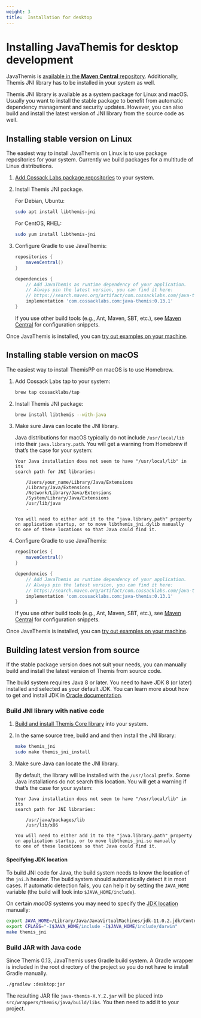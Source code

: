 ```yaml
---
weight: 3
title:  Installation for desktop
---
```


# Installing JavaThemis for desktop development

JavaThemis is [available in the **Maven Central** repository](https://search.maven.org/artifact/com.cossacklabs.com/java-themis).
Additionally, Themis JNI library has to be installed in your system as well.

Themis JNI library is available as a system package for Linux and macOS.
Usually you want to install the stable package to benefit from automatic dependency management and security updates.
However, you can also build and install the latest version of JNI library from the source code as well.

## Installing stable version on Linux

The easiest way to install JavaThemis on Linux is to use package repositories for your system.
Currently we build packages for a multitude of Linux distributions.

 1. [Add Cossack Labs package repositories](/themis/installation/installation-from-packages/)
    to your system.

 2. Install Themis JNI package.

    For Debian, Ubuntu:

    ```bash
    sudo apt install libthemis-jni
    ```

    For CentOS, RHEL:

    ```bash
    sudo yum install libthemis-jni
    ```

 3. Configure Gradle to use JavaThemis:

    ```groovy
    repositories {
        mavenCentral()
    }

    dependencies {
        // Add JavaThemis as runtime dependency of your application.
        // Always pin the latest version, you can find it here:
        // https://search.maven.org/artifact/com.cossacklabs.com/java-themis
        implementation 'com.cossacklabs.com:java-themis:0.13.1'
    }
    ```

    If you use other build tools (e.g., Ant, Maven, SBT, etc.),
    see [Maven Central](https://search.maven.org/artifact/com.cossacklabs.com/java-themis) for configuration snippets.

Once JavaThemis is installed, you can [try out examples on your machine](../examples/).

## Installing stable version on macOS

The easiest way to install ThemisPP on macOS is to use Homebrew.

 1. Add Cossack Labs tap to your system:

    ```bash
    brew tap cossacklabs/tap
    ```

 2. Install Themis JNI package:

    ```bash
    brew install libthemis --with-java
    ```

 3. Make sure Java can locate the JNI library.

    Java distributions for macOS typically do not include `/usr/local/lib`
    into their `java.library.path`.
    You will get a warning from Homebrew if that’s the case for your system:

        Your Java installation does not seem to have "/usr/local/lib" in its
        search path for JNI libraries:

            /Users/your_name/Library/Java/Extensions
            /Library/Java/Extensions
            /Network/Library/Java/Extensions
            /System/Library/Java/Extensions
            /usr/lib/java
            .

        You will need to either add it to the "java.library.path" property
        on application startup, or to move libthemis_jni.dylib manually
        to one of these locations so that Java could find it.

 4. Configure Gradle to use JavaThemis:

    ```groovy
    repositories {
        mavenCentral()
    }

    dependencies {
        // Add JavaThemis as runtime dependency of your application.
        // Always pin the latest version, you can find it here:
        // https://search.maven.org/artifact/com.cossacklabs.com/java-themis
        implementation 'com.cossacklabs.com:java-themis:0.13.1'
    }
    ```

    If you use other build tools (e.g., Ant, Maven, SBT, etc.),
    see [Maven Central](https://search.maven.org/artifact/com.cossacklabs.com/java-themis) for configuration snippets.

Once JavaThemis is installed, you can [try out examples on your machine](../examples/).

## Building latest version from source

If the stable package version does not suit your needs,
you can manually build and install the latest version of Themis from source code.

The build system requires Java 8 or later.
You need to have JDK 8 (or later) installed and selected as your default JDK.
You can learn more about how to get and install JDK
in [Oracle documentation](https://docs.oracle.com/cd/E19182-01/820-7851/inst_cli_jdk_javahome_t/).

### Build JNI library with native code

 1. [Build and install Themis Core library](/themis/installation/installation-from-sources/)
    into your system.

 2. In the same source tree, build and and then install the JNI library:

    ```bash
    make themis_jni
    sudo make themis_jni_install
    ```

 3. Make sure Java can locate the JNI library.

    By default, the library will be installed with the `/usr/local` prefix.
    Some Java installations do not search this location.
    You will get a warning if that’s the case for your system:

        Your Java installation does not seem to have "/usr/local/lib" in its
        search path for JNI libraries:

            /usr/java/packages/lib
            /usr/lib/x86

        You will need to either add it to the "java.library.path" property
        on application startup, or to move libthemis_jni.so manually
        to one of these locations so that Java could find it.

#### Specifying JDK location

To build JNI code for Java, the build system needs to know the location of the `jni.h` header.
The build system should automatically detect it in most cases.
If automatic detection fails, you can help it by setting the `JAVA_HOME` variable
(the build will look into `$JAVA_HOME/include`).

On certain _macOS_ systems you may need to specify
the [JDK location](https://alvinalexander.com/java/mac-os-x-java_home-location) manually:

```bash
export JAVA_HOME=/Library/Java/JavaVirtualMachines/jdk-11.0.2.jdk/Contents/Home
export CFLAGS="-I$JAVA_HOME/include -I$JAVA_HOME/include/darwin"
make themis_jni
```

### Build JAR with Java code

Since Themis 0.13, JavaThemis uses Gradle build system.
A Gradle wrapper is included in the root directory of the project
so you do not have to install Gradle manually.

```bash
./gradlew :desktop:jar
```

The resulting JAR file `java-themis-X.Y.Z.jar` will be placed into `src/wrappers/themis/java/build/libs`.
You then need to add it to your project.
